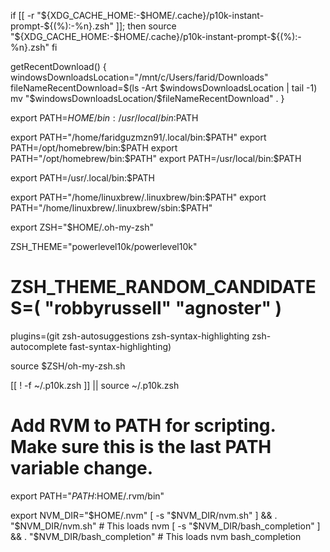 if [[ -r "${XDG_CACHE_HOME:-$HOME/.cache}/p10k-instant-prompt-${(%):-%n}.zsh" ]]; then
  source "${XDG_CACHE_HOME:-$HOME/.cache}/p10k-instant-prompt-${(%):-%n}.zsh"
fi

getRecentDownload() {
    windowsDownloadsLocation="/mnt/c/Users/farid/Downloads"
    fileNameRecentDownload=$(ls -Art $windowsDownloadsLocation | tail -1)
    mv "$windowsDownloadsLocation/$fileNameRecentDownload" .
}

export PATH=$HOME/bin:/usr/local/bin:$PATH


export PATH="/home/faridguzmzn91/.local/bin:$PATH"
export PATH=/opt/homebrew/bin:$PATH
export PATH="/opt/homebrew/bin:$PATH"
export PATH=/usr/local/bin:$PATH


export PATH=/usr/.local/bin:$PATH


export PATH="/home/linuxbrew/.linuxbrew/bin:$PATH"
export PATH="/home/linuxbrew/.linuxbrew/sbin:$PATH"


export ZSH="$HOME/.oh-my-zsh"

ZSH_THEME="powerlevel10k/powerlevel10k"

# ZSH_THEME_RANDOM_CANDIDATES=( "robbyrussell" "agnoster" )

plugins=(git zsh-autosuggestions zsh-syntax-highlighting zsh-autocomplete fast-syntax-highlighting)

source $ZSH/oh-my-zsh.sh

[[ ! -f ~/.p10k.zsh ]] || source ~/.p10k.zsh

# Add RVM to PATH for scripting. Make sure this is the last PATH variable change.
export PATH="$PATH:$HOME/.rvm/bin"

export NVM_DIR="$HOME/.nvm"
[ -s "$NVM_DIR/nvm.sh" ] && \. "$NVM_DIR/nvm.sh"  # This loads nvm
[ -s "$NVM_DIR/bash_completion" ] && \. "$NVM_DIR/bash_completion"  # This loads nvm bash_completion
